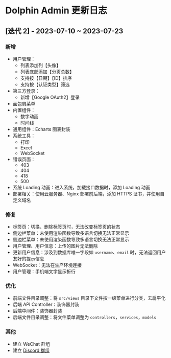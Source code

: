 # Dolphin Admin 更新日志

## [迭代 2] - 2023-07-10 ~ 2023-07-23

### 新增

- 用户管理：
  - 列表添加列【头像】
  - 列表底部添加【分页总数】
  - 支持按【日期】【ID】排序
  - 支持按【认证类型】筛选
- 第三方登录：
  - 新增【Google OAuth2】登录
- 面包屑菜单
- 内置组件：
  - 数字动画
  - 时间线
- 通用组件：Echarts 图表封装
- 系统工具：
  - 打印
  - Excel
  - WebSocket
- 错误页面：
  - 403
  - 404
  - 418
  - 500
- 系统 Loading 动画：进入系统，加载接口数据时，添加 Loading 动画
- 部署相关：使用云服务器、Nginx 部署前后端，添加 HTTPS 证书，并使用自定义域名

### 修复

- 标签页：切换、删除标签页时，无法改变标签页的状态
- 侧边栏菜单：未使用渲染函数导致多语言切换无法正常显示
- 侧边栏菜单：未使用渲染函数导致多语言切换无法正常显示
- 用户管理、用户信息：上传的图片无法删除
- 更新用户信息：涉及到数据库唯一字段如 `username`、`email` 时，无法返回用户友好的提示信息
- WebSocket：无法在生产环境连接
- 用户管理：手机端文字显示折行

### 优化

- 前端文件目录调整：将 `src/views` 目录下文件按一级菜单进行分类，去扁平化
- 后端 API Controller：装饰器封装
- 后端中间件：装饰器封装
- 后端文件目录调整：将文件菜单调整为 `controllers`，`services`，`models`

### 其他

- 建立 WeChat 群组
- 建立 [Discord 群组](https://discord.gg/UKhpUQgwCT)
